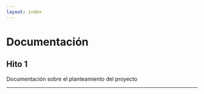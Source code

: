 ```yaml
---
layout: index
---
```




# Documentación


## Hito 1


Documentación sobre el planteamiento del proyecto
_ _ _

